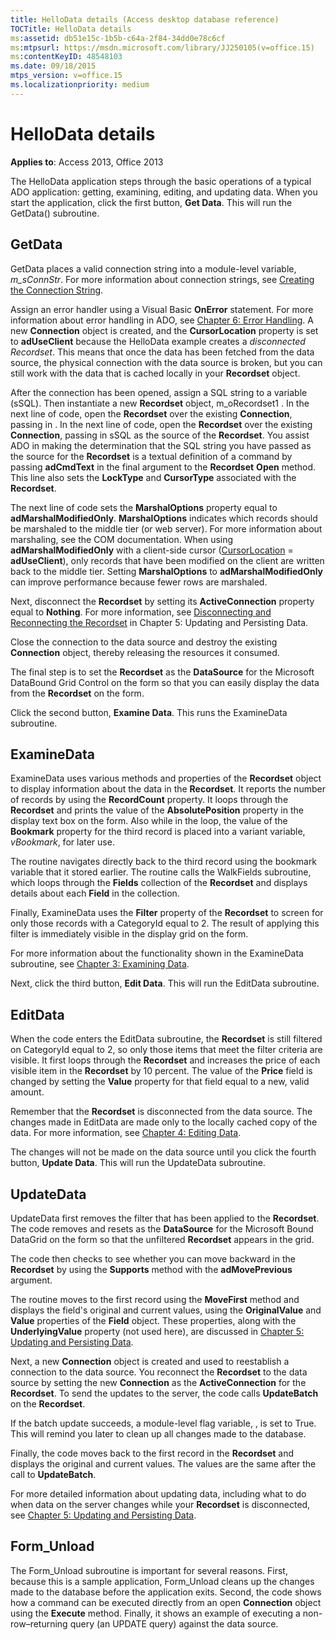 ```yaml
---
title: HelloData details (Access desktop database reference)
TOCTitle: HelloData details
ms:assetid: db51e15c-1b5b-c64a-2f84-34dd0e78c6cf
ms:mtpsurl: https://msdn.microsoft.com/library/JJ250105(v=office.15)
ms:contentKeyID: 48548103
ms.date: 09/18/2015
mtps_version: v=office.15
ms.localizationpriority: medium
---
```


# HelloData details


**Applies to**: Access 2013, Office 2013

The HelloData application steps through the basic operations of a typical ADO application: getting, examining, editing, and updating data. When you start the application, click the first button, **Get Data**. This will run the GetData() subroutine.

## GetData

GetData places a valid connection string into a module-level variable, *m\_sConnStr*. For more information about connection strings, see [Creating the Connection String](creating-the-connection-string.md).

Assign an error handler using a Visual Basic **OnError** statement. For more information about error handling in ADO, see [Chapter 6: Error Handling](chapter-6-error-handling.md). A new **Connection** object is created, and the **CursorLocation** property is set to **adUseClient** because the HelloData example creates a *disconnected Recordset*. This means that once the data has been fetched from the data source, the physical connection with the data source is broken, but you can still work with the data that is cached locally in your **Recordset** object.

After the connection has been opened, assign a SQL string to a variable (sSQL). Then instantiate a new **Recordset** object, m\_oRecordset1 . In the next line of code, open the **Recordset** over the existing **Connection**, passing in . In the next line of code, open the **Recordset** over the existing **Connection**, passing in sSQL as the source of the **Recordset**. You assist ADO in making the determination that the SQL string you have passed as the source for the **Recordset** is a textual definition of a command by passing **adCmdText** in the final argument to the **Recordset** **Open** method. This line also sets the **LockType** and **CursorType** associated with the **Recordset**.

The next line of code sets the **MarshalOptions** property equal to **adMarshalModifiedOnly**. **MarshalOptions** indicates which records should be marshaled to the middle tier (or web server). For more information about marshaling, see the COM documentation. When using **adMarshalModifiedOnly** with a client-side cursor ([CursorLocation](cursorlocation-property-ado.md) = **adUseClient**), only records that have been modified on the client are written back to the middle tier. Setting **MarshalOptions** to **adMarshalModifiedOnly** can improve performance because fewer rows are marshaled.

Next, disconnect the **Recordset** by setting its **ActiveConnection** property equal to **Nothing**. For more information, see [Disconnecting and Reconnecting the Recordset](disconnecting-and-reconnecting-the-recordset.md) in Chapter 5: Updating and Persisting Data.

Close the connection to the data source and destroy the existing **Connection** object, thereby releasing the resources it consumed.

The final step is to set the **Recordset** as the **DataSource** for the Microsoft DataBound Grid Control on the form so that you can easily display the data from the **Recordset** on the form.

Click the second button, **Examine Data**. This runs the ExamineData subroutine.

## ExamineData

ExamineData uses various methods and properties of the **Recordset** object to display information about the data in the **Recordset**. It reports the number of records by using the **RecordCount** property. It loops through the **Recordset** and prints the value of the **AbsolutePosition** property in the display text box on the form. Also while in the loop, the value of the **Bookmark** property for the third record is placed into a variant variable, *vBookmark*, for later use.

The routine navigates directly back to the third record using the bookmark variable that it stored earlier. The routine calls the WalkFields subroutine, which loops through the **Fields** collection of the **Recordset** and displays details about each **Field** in the collection.

Finally, ExamineData uses the **Filter** property of the **Recordset** to screen for only those records with a CategoryId equal to 2. The result of applying this filter is immediately visible in the display grid on the form.

For more information about the functionality shown in the ExamineData subroutine, see [Chapter 3: Examining Data](chapter-3-examining-data.md).

Next, click the third button, **Edit Data**. This will run the EditData subroutine.

## EditData

When the code enters the EditData subroutine, the **Recordset** is still filtered on CategoryId equal to 2, so only those items that meet the filter criteria are visible. It first loops through the **Recordset** and increases the price of each visible item in the **Recordset** by 10 percent. The value of the **Price** field is changed by setting the **Value** property for that field equal to a new, valid amount.

Remember that the **Recordset** is disconnected from the data source. The changes made in EditData are made only to the locally cached copy of the data. For more information, see [Chapter 4: Editing Data](chapter-4-editing-data.md).

The changes will not be made on the data source until you click the fourth button, **Update Data**. This will run the UpdateData subroutine.

## UpdateData

UpdateData first removes the filter that has been applied to the **Recordset**. The code removes and resets as the **DataSource** for the Microsoft Bound DataGrid on the form so that the unfiltered **Recordset** appears in the grid.

The code then checks to see whether you can move backward in the **Recordset** by using the **Supports** method with the **adMovePrevious** argument.

The routine moves to the first record using the **MoveFirst** method and displays the field's original and current values, using the **OriginalValue** and **Value** properties of the **Field** object. These properties, along with the **UnderlyingValue** property (not used here), are discussed in [Chapter 5: Updating and Persisting Data](chapter-5-updating-and-persisting-data.md).

Next, a new **Connection** object is created and used to reestablish a connection to the data source. You reconnect the **Recordset** to the data source by setting the new **Connection** as the **ActiveConnection** for the **Recordset**. To send the updates to the server, the code calls **UpdateBatch** on the **Recordset**.

If the batch update succeeds, a module-level flag variable, , is set to True. This will remind you later to clean up all changes made to the database.

Finally, the code moves back to the first record in the **Recordset** and displays the original and current values. The values are the same after the call to **UpdateBatch**.

For more detailed information about updating data, including what to do when data on the server changes while your **Recordset** is disconnected, see [Chapter 5: Updating and Persisting Data](chapter-5-updating-and-persisting-data.md).

## Form\_Unload

The Form\_Unload subroutine is important for several reasons. First, because this is a sample application, Form\_Unload cleans up the changes made to the database before the application exits. Second, the code shows how a command can be executed directly from an open **Connection** object using the **Execute** method. Finally, it shows an example of executing a non-row–returning query (an UPDATE query) against the data source.

